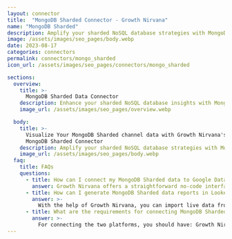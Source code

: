 ```yaml
---
layout: connector
title:  "MongoDB Sharded Connector - Growth Nirvana"
name: "MongoDB Sharded"
description: Amplify your sharded NoSQL database strategies with MongoDB Sharded insights integrated into Looker Studio.
image: /assets/images/seo_pages/body.webp
date: 2023-08-17
categories: connectors
permalink: connectors/mongo_sharded
icon_url: /assets/images/seo_pages/connectors/mongo_sharded

sections:
  overview:
    title: >-
      MongoDB Sharded Data Connector
    description: Enhance your sharded NoSQL database insights with MongoDB Sharded integration. Seamlessly merge sharded MongoDB database data with Looker Studio's analytical capabilities, unlocking insights that shape database performance, optimization strategies, and operational excellence.
    image_url: /assets/images/seo_pages/overview.webp

  body:
    title: >-
      Visualize Your MongoDB Sharded channel data with Growth Nirvana's
      MongoDB Sharded Connector
    description: Amplify your sharded NoSQL database strategies with MongoDB Sharded insights integrated into Looker Studio.
    image_url: /assets/images/seo_pages/body.webp
  faq:
    title: FAQs
    questions:
      - title: How can I connect my MongoDB Sharded data to Google Data Studio/Looker Studio?
        answer: Growth Nirvana offers a straightforward no-code interface to connect to MongoDB Sharded data sources.
      - title: How can I generate MongoDB Sharded data reports in Looker Studio?
        answer: >-
          With the help of Growth Nirvana, you can import live data from MongoDB Sharded into Looker Studio. These data can be viewed in charts, tables, and dashboards to generate branded reports that can be shared instantly.
      - title: What are the requirements for connecting MongoDB Sharded and Looker Studio?
        answer: >-
          For connecting the two platforms, you should have: Growth Nirvana Account and MongoDB Sharded Ads Account
---
```

